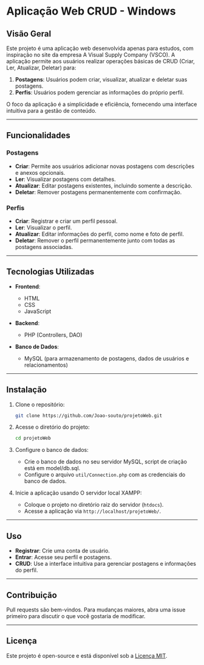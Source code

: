 # Aplicação Web CRUD - Windows

## Visão Geral
Este projeto é uma aplicação web desenvolvida apenas para estudos, com inspiração no site da empresa A Visual Supply Company (VSCO). A aplicação permite aos usuários realizar operações básicas de CRUD (Criar, Ler, Atualizar, Deletar) para:

1. **Postagens**: Usuários podem criar, visualizar, atualizar e deletar suas postagens.
2. **Perfis**: Usuários podem gerenciar as informações do próprio perfil.

O foco da aplicação é a simplicidade e eficiência, fornecendo uma interface intuitiva para a gestão de conteúdo.

---

## Funcionalidades

### Postagens
- **Criar**: Permite aos usuários adicionar novas postagens com descrições e anexos opcionais.
- **Ler**: Visualizar postagens com detalhes.
- **Atualizar**: Editar postagens existentes, incluindo somente a descrição.
- **Deletar**: Remover postagens permanentemente com confirmação.

### Perfis
- **Criar**: Registrar e criar um perfil pessoal.
- **Ler**: Visualizar o perfil.
- **Atualizar**: Editar informações do perfil, como nome e foto de perfil.
- **Deletar**: Remover o perfil permanentemente junto com todas as postagens associadas.

---

## Tecnologias Utilizadas

- **Frontend**:
  - HTML
  - CSS
  - JavaScript

- **Backend**:
  - PHP (Controllers, DAO)

- **Banco de Dados**:
  - MySQL (para armazenamento de postagens, dados de usuários e relacionamentos)

---

## Instalação

1. Clone o repositório:
   ```bash
   git clone https://github.com/Joao-souto/projetoWeb.git
   ```

2. Acesse o diretório do projeto:
   ```bash
   cd projetoWeb
   ```

3. Configure o banco de dados:
   - Crie o banco de dados no seu servidor MySQL, script de criação está em model/db.sql.
   - Configure o arquivo `util/Connection.php` com as credenciais do banco de dados.

4. Inicie a aplicação usando O servidor local XAMPP:
   - Coloque o projeto no diretório raiz do servidor (`htdocs`).
   - Acesse a aplicação via `http://localhost/projetoWeb/`.

---

## Uso

- **Registrar**: Crie uma conta de usuário.
- **Entrar**: Acesse seu perfil e postagens.
- **CRUD**: Use a interface intuitiva para gerenciar postagens e informações do perfil.

---

## Contribuição
Pull requests são bem-vindos. Para mudanças maiores, abra uma issue primeiro para discutir o que você gostaria de modificar.

---

## Licença
Este projeto é open-source e está disponível sob a [Licença MIT](LICENSE).